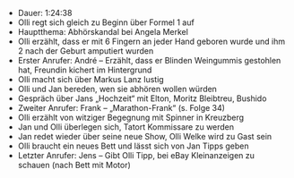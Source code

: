 - Dauer: 1:24:38  
- Olli regt sich gleich zu Beginn über Formel 1 auf  
- Hauptthema: Abhörskandal bei Angela Merkel  
- Olli erzählt, dass er mit 6 Fingern an jeder Hand geboren wurde und ihm 2 nach der Geburt amputiert wurden  
- Erster Anrufer: André – Erzählt, dass er Blinden Weingummis gestohlen hat, Freundin kichert im Hintergrund  
- Olli macht sich über Markus Lanz lustig  
- Olli und Jan bereden, wen sie abhören wollen würden  
- Gespräch über Jans „Hochzeit“ mit Elton, Moritz Bleibtreu, Bushido  
- Zweiter Anrufer: Frank – „Marathon-Frank“ (s. Folge 34)  
- Olli erzählt von witziger Begegnung mit Spinner in Kreuzberg  
- Jan und Olli überlegen sich, Tatort Kommissare zu werden  
- Jan redet wieder über seine neue Show, Olli Welke wird zu Gast sein  
- Olli braucht ein neues Bett und lässt sich von Jan Tipps geben  
- Letzter Anrufer: Jens – Gibt Olli Tipp, bei eBay Kleinanzeigen zu schauen (nach Bett mit Motor)  
